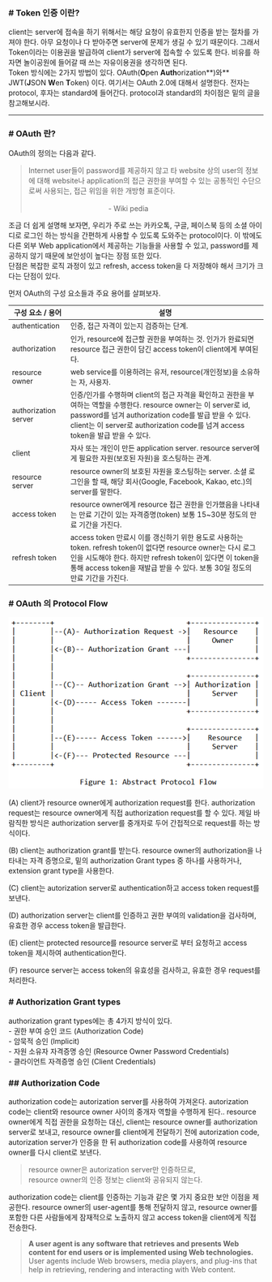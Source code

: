 ### \# Token 인증 이란?

client는 server에 접속을 하기 위해서는 해당 요청이 유효한지 인증을 받는 절차를 가져야 한다. 아무 요청이나 다 받아주면 server에 문제가 생길 수 있기 때문이다. 그래서 Token이라는 이용권을 발급하여 client가 server에 접속할 수 있도록 한다. 비유를 하자면 놀이공원에 들어갈 때 쓰는 자유이용권을 생각하면 된다.  
Token 방식에는 2가지 방법이 있다. OAuth(**O**pen **Auth**orization**)와** JWT(**J**SON **W**en **T**oken) 이다. 여기서는 OAuth 2.0에 대해서 설명한다. 전자는 protocol, 후자는 standard에 들어간다. protocol과 standard의 차이점은 밑의 글을 참고해보시라.

<link 넣기>

---

### \# OAuth 란?

OAuth의 정의는 다음과 같다.

> Internet user들이 password를 제공하지 않고 타 website 상의 user의 정보에 대해 website나 application의 접근 권한을 부여할 수 있는 공통적인 수단으로써 사용되는, 접근 위임을 위한 개방형 표준이다.  
>                                                                                                                                                              - Wiki pedia

조금 더 쉽게 설명해 보자면, 우리가 주로 쓰는 카카오톡, 구글, 페이스북 등의 소셜 아이디로 로그인 하는 방식을 간편하게 사용할 수 있도록 도와주는 protocol이다. 이 밖에도 다른 외부 Web application에서 제공하는 기능들을 사용할 수 있고, password를 제공하지 않기 때문에 보안성이 높다는 장점 또한 있다.  
단점은 복잡한 로직 과정이 있고 refresh, access token을 다 저장해야 해서 크기가 크다는 단점이 있다.

먼저 OAuth의 구성 요소들과 주요 용어를 살펴보자.

| 구성 요소 / 용어 | 설명 |
| --- | --- |
| authentication | 인증, 접근 자격이 있는지 검증하는 단계. |
| authorization | 인가, resource에 접근할 권한을 부여하는 것.   인가가 완료되면 resource 접근 권한이 담긴 access token이 client에게 부여된다. |
| resource owner | web service를 이용하려는 유저, resource(개인정보)을 소유하는 자, 사용자. |
| authorization server | 인증/인가를 수행하며 client의 접근 자격을 확인하고 권한을 부여하는 역할을 수행한다.   resource owner는 이 server로 id, password를 넘겨 authorization code를 발급 받을 수 있다.   client는 이 server로 authorization code를 넘겨 access token을 발급 받을 수 있다. |
| client | 자사 또는 개인이 만든 application server.   resource server에게 필요한 자원(보호된 자원)을 호스팅하는 관계. |
| resource server | resource owner의 보호된 자원을 호스팅하는 server.   소셜 로그인을 할 때, 해당 회사(Google, Facebook, Kakao, etc.)의 server를 말한다. |
| access token | resource owner에게 resource 접근 권한을 인가했음을 나타내는 만료 기간이 있는 자격증명(token)   보통 15~30분 정도의 만료 기간을 가진다. |
| refresh token | access token 만료시 이를 갱신하기 위한 용도로 사용하는 token.   refresh token이 없다면 resource owner는 다시 로그인을 시도해야 한다.   하지만 refresh token이 있다면 이 token을 통해 access token을 재발급 받을 수 있다.   보통 30일 정도의 만료 기간을 가진다. |

### \# OAuth 의 Protocol Flow

![protocolFlow](../assets/images/abstractProtocolFlow.png)

(A) client가 resource owner에게 authorization request를 한다. authorization request는 resource owner에게 직접 authorization request를 할 수 있다. 제일 바람직한 방식은 authorization server를 중개자로 두어 간접적으로 request를 하는 방식이다.

(B) client는 authorization grant를 받는다. resource owner의 authorization을 나타내는 자격 증명으로, 밑의 authorization Grant types 중 하나를 사용하거나, extension grant type을 사용한다.

(C) client는 autorization server로 authentication하고 access token request를 보낸다.

(D) authorization server는 client를 인증하고 권한 부여의 validation을 검사하며, 유효한 경우 access token을 발급한다.

(E) client는 protected resource를 resource server로 부터 요청하고 access token을 제시하여 authentication한다.

(F) resource server는 access token의 유효성을 검사하고, 유효한 경우 request를 처리한다.

### \# Authorization Grant types

authorization grant types에는 총 4가지 방식이 있다.  
\- 권한 부여 승인 코드 (Authorization Code)  
\- 암묵적 승인 (Implicit)  
\- 자원 소유자 자격증명 승인 (Resource Owner Password Credentials)  
\- 클라이언트 자격증명 승인 (Client Credentials)

### \## Authorization Code

authorization code는 autorization server를 사용하여 가져온다. autorization code는 client와 resource owner 사이의 중개자 역할을 수행하게 된다.. resource owner에게 직접 권한을 요청하는 대신, client는 resource owner를 authorization server로 보내고, resource owner를 client에게 전달하기 전에 autorization code, autorization server가 인증을 한 뒤 authorization code를 사용하여 resource owner를 다시 client로 보낸다.

> resource owner은 autorization server만 인증하므로,  
> resource owner의 인증 정보는 client와 공유되지 않는다.

authorization code는 client를 인증하는 기능과 같은 몇 가지 중요한 보안 이점을 제공한다. resource owner의 user-agent를 통해 전달하지 않고, resource owner를 포함한 다른 사람들에게 잠재적으로 노출하지 않고 access token을 client에게 직접 전송한다.

> **A user agent is any software that retrieves and presents Web content for end users or is implemented using Web technologies.** User agents include Web browsers, media players, and plug-ins that help in retrieving, rendering and interacting with Web content.